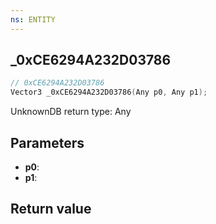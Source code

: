 ```yaml
---
ns: ENTITY
---
```

## _0xCE6294A232D03786

```c
// 0xCE6294A232D03786
Vector3 _0xCE6294A232D03786(Any p0, Any p1);
```

UnknownDB return type: Any

## Parameters
* **p0**: 
* **p1**: 

## Return value
